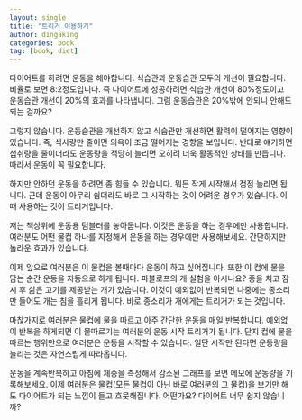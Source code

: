 ```yaml
---
layout: single
title: "트리거 이용하기"
author: dingaking
categories: book
tag: [book, diet]
---
```



다이어트를 하려면 운동을 해야합니다. 식습관과 운동습관 모두의 개선이 필요합니다. 비율로 보면 8:2정도입니다. 즉 다이어트에 성공하려면 식습관 개선이 80%정도이고 운동습관 개선이 20%의 효과를 나타냅니다. 그럼 운동습관은 20%밖에 안되니 안해도 되는 걸까요?

그렇지 않습니다. 운동습관을 개선하지 않고 식습관만 개선하면 활력이 떨어지는 영향이 있습니다. 즉, 식사량만 줄이면 의욕이 조금 떨어지는 경향을 보입니다. 반대로 얘기하면 섭취량을 줄이더라도 운동량을 적당히 늘리면 오히려 더욱 활동적인 상태를 만듭니다. 따라서 운동이 꼭 필요합니다.

하지만 안하던 운동을 하려면 좀 힘들 수 있습니다. 뭐든 작게 시작해서 점점 늘리면 됩니다. 근데 운동이 아무리 쉽더라도 바로 그 시작하는 것이 어려운 경우가 있습니다. 이때 사용하는 것이 트리거입니다.

저는 책상위에 운동용 텀블러를 놓아둡니다. 이것은 운동을 하는 경우에만 사용합니다. 여러분도 어떤 물컵 하나를 지정해서 운동을 하는 경우에만 사용해보세요. 간단하지만 놀라운 효과가 있습니다.

이제 앞으로 여러분은 이 물컵을 볼때마다 운동이 하고 싶어집니다. 또한 이 컵에 물을 담는 순간 운동을 자동으로 하게 됩니다. 파블로프의 개 실험을 아시나요? 종을 치고 잠시 후 삶은 고기를 제공받는 개가 있습니다. 이것이 예외없이 반복되면 나중에는 종소리만 들어도 개는 침을 흘리게 됩니다. 바로 종소리가 개에게는 트리거가 되는 것입니다.

마찮가지로 여러분은 물컵에 물을 따르고 아주 간단한 운동을 매일 반복합니다. 예외없이 반복을 하게되면 이 물따르기는 여러분의 운동 시작 트리거가 됩니다. 단지 컵에 물을 따르는 행위만으로 여러분은 운동을 시작할 수 있습니다. 일단 시작만 된다면 운동량을 늘리는 것은 자연스럽게 따라옵니다.

운동을 계속반복하고 아침에 체중을 측정해서 감소된 그래프를 보면 메모에 운동량을 기록해보세요. 이제 여러분은 물컵(모든 물컵이 아닌 바로 여러분의 그 물컵)을 보기만 해도 다이어트가 되는 느낌이 들고 흐뭇해집니다. 어떤가요? 다이어트 너무 쉽지 않습니까?